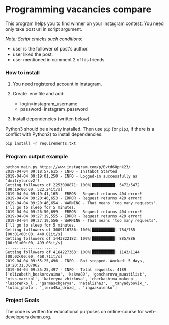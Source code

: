 # Programming vacancies compare


This program helps you to find winner on your instagram contest.
You need only take post url in script argument. 

_Note: Script checks such conditions:_
* user is the follower of post's author.
* user liked the post.
* user mentioned in comment 2 of his friends.


### How to install

1. You need registered account in Instagram.
2. Create .env file and add:
    * login=instagram_username
    * password=instagram_password

3. Install dependencies (written below)

Python3 should be already installed. 
Then use `pip` (or `pip3`, if there is a conflict with Python2) to install dependencies:
```
pip install -r requirements.txt
```

### Program output example
```
python main.py https://www.instagram.com/p/Bvtd60pnk23/
2019-04-04 09:18:57,615 - INFO - Instabot Started
2019-04-04 09:19:01,250 - INFO - Logged-in successfully as 'dmitryturov2'!
Getting followers of 2253098871: 100%|██████████| 5472/5472 [00:10<00:00, 522.24it/s]
2019-04-04 09:19:41,165 - ERROR - Request returns 404 error!
2019-04-04 09:20:46,653 - ERROR - Request returns 429 error!
2019-04-04 09:20:46,654 - WARNING - That means 'too many requests'. I'll go to sleep for 5 minutes.
2019-04-04 09:26:50,699 - ERROR - Request returns 404 error!
2019-04-04 09:27:19,555 - ERROR - Request returns 429 error!
2019-04-04 09:27:19,556 - WARNING - That means 'too many requests'. I'll go to sleep for 5 minutes.
Getting followers of 3009116786: 100%|█████████▉| 784/785 [00:01<00:00, 440.01it/s]
Getting followers of 1443822182: 100%|█████████▉| 885/886 [00:01<00:00, 499.06it/s]
.......................
Getting followers of 4164227363: 100%|█████████▉| 1143/1144 [00:02<00:00, 468.71it/s]
2019-04-04 09:35:25,496 - INFO - Bot stopped. Worked: 5 days, 19:20:31.307962
2019-04-04 09:35:25,497 - INFO - Total requests: 4189
['elizabeth_bezkorovaina', 'kzkva89', 'goncharova_muastilist', 'miss.marikol', 'kateryna_zhirkova', 'cherkashina_makeup', 'lazorenko_l', 'garmaschgarya', 'natalisha3', '_tanyadybovik_', 'lutai_photo', '_lero4ka_drozd_', 'ingaakulenko']
```

### Project Goals

The code is written for educational purposes on online-course for web-developers [dvmn.org](https://dvmn.org/).